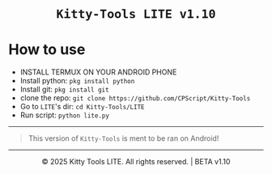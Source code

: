 <div align=center>

#  `Kitty-Tools LITE v1.10`

<div align="left">

# How to use

* INSTALL TERMUX ON YOUR ANDROID PHONE
* Install python: `pkg install python`
* Install git: `pkg install git`
* clone the repo: `git clone https://github.com/CPScript/Kitty-Tools`
* Go to `LITE`'s dir: `cd Kitty-Tools/LITE`
* Run script: `python lite.py`

---

> This version of `Kitty-Tools` is ment to be ran on Android!

---

<p align="center">
  &copy; 2025 Kitty Tools LITE. All rights reserved.
  | BETA v1.10
</p>
